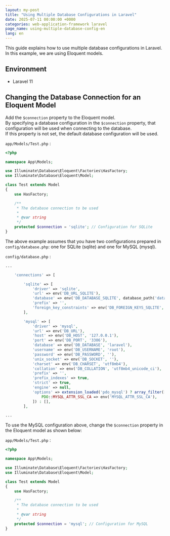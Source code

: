 ```yaml
---
layout: my-post
title: "Using Multiple Database Configurations in Laravel"
date: 2025-07-11 00:00:00 +0000
categories: web-application-framework laravel
page_name: using-multiple-database-config-en
lang: en
---
```


This guide explains how to use multiple database configurations in Laravel.  
In this example, we are using Eloquent models.

## Environment
- Laravel 11

## Changing the Database Connection for an Eloquent Model
Add the `$connection` property to the Eloquent model.  
By specifying a database configuration in the `$connection` property, that configuration will be used when connecting to the database.  
If this property is not set, the default database configuration will be used.

`app/Models/Test.php` :
```php
<?php

namespace App\Models;

use Illuminate\Database\Eloquent\Factories\HasFactory;
use Illuminate\Database\Eloquent\Model;

class Test extends Model
{
    use HasFactory;

    /**
     * The database connection to be used
     *
     * @var string
     */
    protected $connection = 'sqlite'; // Configuration for SQLite
}
```

The above example assumes that you have two configurations prepared in `config/database.php`: one for SQLite (sqlite) and one for MySQL (mysql).

`config/database.php` :
```php
...

    'connections' => [

        'sqlite' => [
            'driver' => 'sqlite',
            'url' => env('DB_URL_SQLITE'),
            'database' => env('DB_DATABASE_SQLITE', database_path('database.sqlite')),
            'prefix' => '',
            'foreign_key_constraints' => env('DB_FOREIGN_KEYS_SQLITE', true),
        ],

        'mysql' => [
            'driver' => 'mysql',
            'url' => env('DB_URL'),
            'host' => env('DB_HOST', '127.0.0.1'),
            'port' => env('DB_PORT', '3306'),
            'database' => env('DB_DATABASE', 'laravel'),
            'username' => env('DB_USERNAME', 'root'),
            'password' => env('DB_PASSWORD', ''),
            'unix_socket' => env('DB_SOCKET', ''),
            'charset' => env('DB_CHARSET', 'utf8mb4'),
            'collation' => env('DB_COLLATION', 'utf8mb4_unicode_ci'),
            'prefix' => '',
            'prefix_indexes' => true,
            'strict' => true,
            'engine' => null,
            'options' => extension_loaded('pdo_mysql') ? array_filter([
                PDO::MYSQL_ATTR_SSL_CA => env('MYSQL_ATTR_SSL_CA'),
            ]) : [],
        ],

...
```

To use the MySQL configuration above, change the `$connection` property in the Eloquent model as shown below:

`app/Models/Test.php` :
```php
<?php

namespace App\Models;

use Illuminate\Database\Eloquent\Factories\HasFactory;
use Illuminate\Database\Eloquent\Model;

class Test extends Model
{
    use HasFactory;

    /**
     * The database connection to be used
     *
     * @var string
     */
    protected $connection = 'mysql'; // Configuration for MySQL
}
```